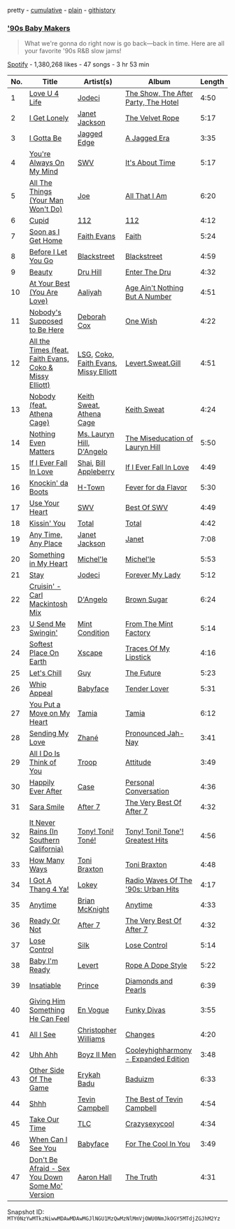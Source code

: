 pretty - [cumulative](/playlists/cumulative/37i9dQZF1DWVEvzGeX3eRs.md) - [plain](/playlists/plain/37i9dQZF1DWVEvzGeX3eRs) - [githistory](https://github.githistory.xyz/mackorone/spotify-playlist-archive/blob/main/playlists/plain/37i9dQZF1DWVEvzGeX3eRs)

### ['90s Baby Makers](https://open.spotify.com/playlist/37i9dQZF1DWVEvzGeX3eRs)

> What we're gonna do right now is go back—back in time\. Here are all your favorite '90s R&B slow jams!

[Spotify](https://open.spotify.com/user/spotify) - 1,380,268 likes - 47 songs - 3 hr 53 min

| No. | Title | Artist(s) | Album | Length |
|---|---|---|---|---|
| 1 | [Love U 4 Life](https://open.spotify.com/track/02D9uD9WQb834Lb54xCvDS) | [Jodeci](https://open.spotify.com/artist/1eNkUXHPaXyuyC8NAgzykK) | [The Show, The After Party, The Hotel](https://open.spotify.com/album/5tincGtQaRD1QoXAT0PELz) | 4:50 |
| 2 | [I Get Lonely](https://open.spotify.com/track/5xLDmkobOw674TLTBBmnuN) | [Janet Jackson](https://open.spotify.com/artist/4qwGe91Bz9K2T8jXTZ815W) | [The Velvet Rope](https://open.spotify.com/album/6ZANEjETQ9L9pjBuvOAhCQ) | 5:17 |
| 3 | [I Gotta Be](https://open.spotify.com/track/5nS5mDWAyce9gjD8crHcZX) | [Jagged Edge](https://open.spotify.com/artist/7Aq8lpLMSt1Zxu56pe9bmp) | [A Jagged Era](https://open.spotify.com/album/71V8liHaRbtSZ2ZGkjcqZB) | 3:35 |
| 4 | [You're Always On My Mind](https://open.spotify.com/track/4zAxfkmJqsaHqFu1YPMS5a) | [SWV](https://open.spotify.com/artist/2NmK5FyrQ18HOPXq1UBzqa) | [It's About Time](https://open.spotify.com/album/2BBrAtWY0c6dPio5b2JYFK) | 5:17 |
| 5 | [All The Things \(Your Man Won't Do\)](https://open.spotify.com/track/3UGNdLrhhsK0SY9gNqe8TT) | [Joe](https://open.spotify.com/artist/3zTOe1BtyTkwNvYZOxXktX) | [All That I Am](https://open.spotify.com/album/7Kb0pU8LBYOoI6hoj7ajHJ) | 6:20 |
| 6 | [Cupid](https://open.spotify.com/track/3kVIFDE3G89I2RPVkiRaRj) | [112](https://open.spotify.com/artist/7urq0VfqxEYEEiZUkebXT4) | [112](https://open.spotify.com/album/5lSLGYViKHz22S8gEXz9Vc) | 4:12 |
| 7 | [Soon as I Get Home](https://open.spotify.com/track/6SkGfPa77E4giShVbk9N6R) | [Faith Evans](https://open.spotify.com/artist/5NDMothbpdpq2xHqSjrrWn) | [Faith](https://open.spotify.com/album/36G7gDkkRckUGU7lgG6nev) | 5:24 |
| 8 | [Before I Let You Go](https://open.spotify.com/track/2rkVoKVEMuct8SmEIGKzBw) | [Blackstreet](https://open.spotify.com/artist/2P3cjUru4H3fhSXXNxE9kA) | [Blackstreet](https://open.spotify.com/album/26yshjRCAGf1mLJtfTrlsb) | 4:59 |
| 9 | [Beauty](https://open.spotify.com/track/125dAqUSmX1nOG50fBz9vb) | [Dru Hill](https://open.spotify.com/artist/1255GTUKNCLCTvH9ctD4cT) | [Enter The Dru](https://open.spotify.com/album/6L5uROBQ5wy3MOPI334RHE) | 4:32 |
| 10 | [At Your Best \(You Are Love\)](https://open.spotify.com/track/4lRrk574qIHpoEEKC1zuam) | [Aaliyah](https://open.spotify.com/artist/0urTpYCsixqZwgNTkPJOJ4) | [Age Ain't Nothing But A Number](https://open.spotify.com/album/3E3QRjL4Cre7Krms420Irl) | 4:51 |
| 11 | [Nobody's Supposed to Be Here](https://open.spotify.com/track/51QxenFmXlJXUN9mpvxlaL) | [Deborah Cox](https://open.spotify.com/artist/601893mmW5hl1FBOykWZHG) | [One Wish](https://open.spotify.com/album/16FPcGpqQfcvqpCLvZsWWD) | 4:22 |
| 12 | [All the Times \(feat\. Faith Evans, Coko & Missy Elliott\)](https://open.spotify.com/track/0KHHrBbdvuJ6knLxj7dqkw) | [LSG](https://open.spotify.com/artist/1l40tPBtp1bmS1krmINRSD), [Coko](https://open.spotify.com/artist/4DXQx61f5u5Ulazrx2iUks), [Faith Evans](https://open.spotify.com/artist/5NDMothbpdpq2xHqSjrrWn), [Missy Elliott](https://open.spotify.com/artist/2wIVse2owClT7go1WT98tk) | [Levert.Sweat.Gill](https://open.spotify.com/album/3BrZT0UzGMi2qhI5WExT8Y) | 4:51 |
| 13 | [Nobody \(feat\. Athena Cage\)](https://open.spotify.com/track/4SF1747p541umnykBp352Q) | [Keith Sweat](https://open.spotify.com/artist/2r09Inibex3C4ZNTUVSG3m), [Athena Cage](https://open.spotify.com/artist/2kqVmaPdvLEcfaT9oibK27) | [Keith Sweat](https://open.spotify.com/album/0BzXvdpUKDEk612hLc6rZV) | 4:24 |
| 14 | [Nothing Even Matters](https://open.spotify.com/track/3xhXKRGahWzcXF8rD5gUvd) | [Ms\. Lauryn Hill](https://open.spotify.com/artist/2Mu5NfyYm8n5iTomuKAEHl), [D'Angelo](https://open.spotify.com/artist/336vr2M3Va0FjyvB55lJEd) | [The Miseducation of Lauryn Hill](https://open.spotify.com/album/2Uc0HAF0Cj0LAgyzYZX5e3) | 5:50 |
| 15 | [If I Ever Fall In Love](https://open.spotify.com/track/0uOPGU4CbYxzFxn6T7sblW) | [Shai](https://open.spotify.com/artist/72y3ZI95ctkQC2O4mjBaU3), [Bill Appleberry](https://open.spotify.com/artist/3XDOHFgZoRPljL3nSeYJtJ) | [If I Ever Fall In Love](https://open.spotify.com/album/1BSzAkEW5ZE2QsBScQgoAb) | 4:49 |
| 16 | [Knockin' da Boots](https://open.spotify.com/track/6x53SJOV1PAZ8ZUwH4NFXQ) | [H\-Town](https://open.spotify.com/artist/21gGD9dUby5ls0belA1wqZ) | [Fever for da Flavor](https://open.spotify.com/album/1XXRMULRjSHEmWNxk9G1Cd) | 5:30 |
| 17 | [Use Your Heart](https://open.spotify.com/track/5mCQirG6bW3iDN0gpdoxrP) | [SWV](https://open.spotify.com/artist/2NmK5FyrQ18HOPXq1UBzqa) | [Best Of SWV](https://open.spotify.com/album/2QHtc53nHnTTQip9d3VmoP) | 4:49 |
| 18 | [Kissin' You](https://open.spotify.com/track/1e5DTpM1WeggytDXbphivX) | [Total](https://open.spotify.com/artist/1urjDGTd4iBze91Z1W1gu7) | [Total](https://open.spotify.com/album/4uLoT81NWVFx09mkfnGCHb) | 4:42 |
| 19 | [Any Time, Any Place](https://open.spotify.com/track/2yOm4lN7aTygtXanJFNFWU) | [Janet Jackson](https://open.spotify.com/artist/4qwGe91Bz9K2T8jXTZ815W) | [Janet](https://open.spotify.com/album/7qIuZgsMkRuh7rzi4qVcpg) | 7:08 |
| 20 | [Something in My Heart](https://open.spotify.com/track/1CrWoWuxupYY1vi1XRdpBX) | [Michel'le](https://open.spotify.com/artist/4D0WfOUqTzqKysXt33VL3j) | [Michel'le](https://open.spotify.com/album/2PngFAB0v6216314TZRcGb) | 5:53 |
| 21 | [Stay](https://open.spotify.com/track/0JukF7Yf5qF10ntu6lpJ5I) | [Jodeci](https://open.spotify.com/artist/1eNkUXHPaXyuyC8NAgzykK) | [Forever My Lady](https://open.spotify.com/album/2u41wsU4YVTbtOTCapKLe7) | 5:12 |
| 22 | [Cruisin' \- Carl Mackintosh Mix](https://open.spotify.com/track/6xYd4zCVeSp80Un2Rl9wDs) | [D'Angelo](https://open.spotify.com/artist/336vr2M3Va0FjyvB55lJEd) | [Brown Sugar](https://open.spotify.com/album/1Owp8VOaFEk4r7zkvGOHmE) | 6:24 |
| 23 | [U Send Me Swingin'](https://open.spotify.com/track/1mC7u32zemMLC1mVOU02Pm) | [Mint Condition](https://open.spotify.com/artist/4MT97VeycuegSicrrphisJ) | [From The Mint Factory](https://open.spotify.com/album/7hzFhf3WpRUNM52MVjgCVe) | 5:14 |
| 24 | [Softest Place On Earth](https://open.spotify.com/track/19asXa48FNoDzO8PaQm9MN) | [Xscape](https://open.spotify.com/artist/5z2cHsOmmmWcAPNG1oEhw0) | [Traces Of My Lipstick](https://open.spotify.com/album/2vURwAnzdxnAlocCPmLG95) | 4:16 |
| 25 | [Let's Chill](https://open.spotify.com/track/0BEUswN4YNySo3KRVrAqCq) | [Guy](https://open.spotify.com/artist/2IBPIcSkvQZyoaVfoyZKE8) | [The Future](https://open.spotify.com/album/5b5MEeTdOAJHl5ICZW8QMs) | 5:23 |
| 26 | [Whip Appeal](https://open.spotify.com/track/3KwBXx4v79jKrITc0WBw6H) | [Babyface](https://open.spotify.com/artist/3aVoqlJOYx31lH1gibGDt3) | [Tender Lover](https://open.spotify.com/album/51fAXJ5bMn7DRSunXQ6PMb) | 5:31 |
| 27 | [You Put a Move on My Heart](https://open.spotify.com/track/3bhZuw0gZRLEOGeggjWzpP) | [Tamia](https://open.spotify.com/artist/0le01dl1WllSHhjEXRl4in) | [Tamia](https://open.spotify.com/album/3PFEg7sWLEMuS3nyTIguEV) | 6:12 |
| 28 | [Sending My Love](https://open.spotify.com/track/5yMQERKmNx6ajo4qHi1KT2) | [Zhané](https://open.spotify.com/artist/6cjSmkVvMvyE6tCAo1M9Is) | [Pronounced Jah\-Nay](https://open.spotify.com/album/01FqJwpa24Vfb8DI6sZI6B) | 3:41 |
| 29 | [All I Do Is Think of You](https://open.spotify.com/track/4XhrowM5IKGCRrY2HzYBH3) | [Troop](https://open.spotify.com/artist/5r7mGejWrGSxheAYEIfSwI) | [Attitude](https://open.spotify.com/album/7JejBAyNL3oKVt1tNHLosr) | 3:49 |
| 30 | [Happily Ever After](https://open.spotify.com/track/21fXrzSxu2y51Yqf57QycI) | [Case](https://open.spotify.com/artist/5aEWnrN8h3MhuFUPRfaVuy) | [Personal Conversation](https://open.spotify.com/album/3UuOV0067Agbr3L9bE1D9K) | 4:36 |
| 31 | [Sara Smile](https://open.spotify.com/track/0aqVhoenCvorCVcEZEfiLS) | [After 7](https://open.spotify.com/artist/4UPcJIhr5K5fPsm4itqT7E) | [The Very Best Of After 7](https://open.spotify.com/album/5L5q7gpKSLpMXd06AoX1U7) | 4:32 |
| 32 | [It Never Rains \(In Southern California\)](https://open.spotify.com/track/6ygcYdLszK2DJUU7BWuCxx) | [Tony! Toni! Toné!](https://open.spotify.com/artist/7vWlb4pM85jCHvV771qZZW) | [Tony! Toni! Tone'! Greatest Hits](https://open.spotify.com/album/1yoA6HcbdX23c4k0MXNq5g) | 4:56 |
| 33 | [How Many Ways](https://open.spotify.com/track/4cVWa9vuwfPOukSIZN9012) | [Toni Braxton](https://open.spotify.com/artist/3X458ddYA2YcVWuVIGGOYe) | [Toni Braxton](https://open.spotify.com/album/73ojqvZakvdkBxSg9pyPqz) | 4:48 |
| 34 | [I Got A Thang 4 Ya!](https://open.spotify.com/track/4OXAYBy41owXhbOoi932y0) | [Lokey](https://open.spotify.com/artist/4bidFqFLzQ6OBICstJbr05) | [Radio Waves Of The '90s: Urban Hits](https://open.spotify.com/album/6lnkKUssdkeFx4jFng3L6C) | 4:17 |
| 35 | [Anytime](https://open.spotify.com/track/2gQ3lDcFYa3yFOkaw8PtuO) | [Brian McKnight](https://open.spotify.com/artist/6k0IBR0lU42s2GYpNX7kA9) | [Anytime](https://open.spotify.com/album/7qxIzUF6FoGTu62oeRdNFd) | 4:33 |
| 36 | [Ready Or Not](https://open.spotify.com/track/78fii1y8vrGtn5YtHEnpaN) | [After 7](https://open.spotify.com/artist/4UPcJIhr5K5fPsm4itqT7E) | [The Very Best Of After 7](https://open.spotify.com/album/5L5q7gpKSLpMXd06AoX1U7) | 4:32 |
| 37 | [Lose Control](https://open.spotify.com/track/2PtwvKN5m8B0HVel2kOdoX) | [Silk](https://open.spotify.com/artist/2etWSM1cPeITq5E2bEK8PW) | [Lose Control](https://open.spotify.com/album/1ujRHjYVLKXK7do7CnahUQ) | 5:14 |
| 38 | [Baby I'm Ready](https://open.spotify.com/track/3efy0g1He1zJ4B94VMbbBo) | [Levert](https://open.spotify.com/artist/0G7OYsWptjRzVFT1AxP8TS) | [Rope A Dope Style](https://open.spotify.com/album/65gxRNu9BBpc0M1KydPtta) | 5:22 |
| 39 | [Insatiable](https://open.spotify.com/track/2cXdUg5c57C4b2qLCqHAOX) | [Prince](https://open.spotify.com/artist/5a2EaR3hamoenG9rDuVn8j) | [Diamonds and Pearls](https://open.spotify.com/album/0qcgEPOg67XnxGizdAAcGa) | 6:39 |
| 40 | [Giving Him Something He Can Feel](https://open.spotify.com/track/4htbAEZWr53J08x3dUv00W) | [En Vogue](https://open.spotify.com/artist/5fikk4h5qbEebqK2Fc6e48) | [Funky Divas](https://open.spotify.com/album/7d2qNq4zap02SoWdvr0caA) | 3:55 |
| 41 | [All I See](https://open.spotify.com/track/0TEPE1KMWY0satuZIBtuRt) | [Christopher Williams](https://open.spotify.com/artist/27TmRLInIAVyWyU14KlALf) | [Changes](https://open.spotify.com/album/0POYPvGgqNdWX1G3BQBncS) | 4:20 |
| 42 | [Uhh Ahh](https://open.spotify.com/track/0MrD47wtvAu6igsy8vqUzN) | [Boyz II Men](https://open.spotify.com/artist/6O74knDqdv3XaWtkII7Xjp) | [Cooleyhighharmony \- Expanded Edition](https://open.spotify.com/album/7JnLsJWNUf50DGZ5JhBgbO) | 3:48 |
| 43 | [Other Side Of The Game](https://open.spotify.com/track/6s4xndGKUhW0xXPYvFlwcL) | [Erykah Badu](https://open.spotify.com/artist/7IfculRW2WXyzNQ8djX8WX) | [Baduizm](https://open.spotify.com/album/3qr4pTBWEU1SVf01j6RAx3) | 6:33 |
| 44 | [Shhh](https://open.spotify.com/track/3xWWs8xnzh3sg7F6KlhfSC) | [Tevin Campbell](https://open.spotify.com/artist/5VfqJBmXcf6ZqXoGij5qTE) | [The Best of Tevin Campbell](https://open.spotify.com/album/3hwPsvBmnFXv5qFueDDUjN) | 4:54 |
| 45 | [Take Our Time](https://open.spotify.com/track/44QrzYVAHFC9WMN91GEo9H) | [TLC](https://open.spotify.com/artist/0TImkz4nPqjegtVSMZnMRq) | [Crazysexycool](https://open.spotify.com/album/5eg56dCpFn32neJak2vk0f) | 4:34 |
| 46 | [When Can I See You](https://open.spotify.com/track/2zItQNJrVrTioXTXWiI2ed) | [Babyface](https://open.spotify.com/artist/3aVoqlJOYx31lH1gibGDt3) | [For The Cool In You](https://open.spotify.com/album/0PkkUYZMtKN25rvrt50EhX) | 3:49 |
| 47 | [Don't Be Afraid \- Sex You Down Some Mo' Version](https://open.spotify.com/track/7EgBkZlqWRwvjmyc115LLR) | [Aaron Hall](https://open.spotify.com/artist/772SIFJQiXTCfxncTK1UMn) | [The Truth](https://open.spotify.com/album/16ugx2RULvA4s2HHVEqkDi) | 4:31 |

Snapshot ID: `MTY0NzYwMTkzNiwwMDAwMDAwMGJlNGU1MzQwMzNlMmVjOWU0NmJkOGY5MTdjZGJhM2Yz`